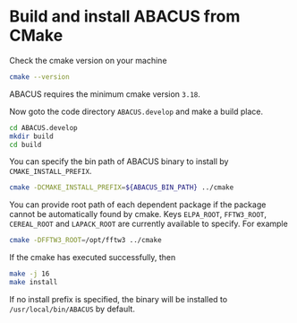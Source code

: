 # Build and install ABACUS from CMake

Check the cmake version on your machine
```bash
cmake --version
```
ABACUS requires the minimum cmake version `3.18`.

Now goto the code directory `ABACUS.develop` and make a build place.
```bash
cd ABACUS.develop
mkdir build
cd build
```
You can specify the bin path of ABACUS binary to install by `CMAKE_INSTALL_PREFIX`.
```bash
cmake -DCMAKE_INSTALL_PREFIX=${ABACUS_BIN_PATH} ../cmake
```
You can provide root path of each dependent package if the package cannot be automatically found by cmake. 
Keys `ELPA_ROOT`, `FFTW3_ROOT`, `CEREAL_ROOT` and `LAPACK_ROOT` are currently available to specify. 
For example
```bash
cmake -DFFTW3_ROOT=/opt/fftw3 ../cmake
```
If the cmake has executed successfully, then
```bash
make -j 16
make install
```
If no install prefix is specified, the binary will be installed to `/usr/local/bin/ABACUS` by default.
